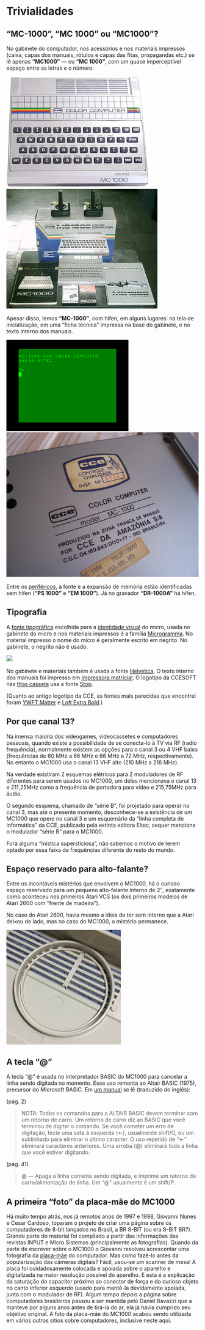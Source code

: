 # Trivialidades

## “MC-1000”, “MC 1000” ou “MC1000”?

No gabinete do computador, nos acessórios e nos materiais impressos (caixa, capas dos manuais, rótulos e capas das fitas, propagandas etc.) se lê apenas  **“MC1000”**  — ou **“MC 1000”**, com um quase imperceptível espaço entre as letras e o número.

![](img/mc1000.1.jpg)
![](img/MC1000completo.jpg)

Apesar disso, lemos  **“MC-1000”**, com hífen, em alguns lugares: na tela de inicialização, em uma “ficha técnica” impressa na base do gabinete, e no texto interno dos manuais.

![](img//mc1000-ok-screenshot.png)
![](img/mc1000_dizeres_na_base.jpg)

Entre os  [periféricos](perifericos), a fonte e a expansão de memória estão identificadas sem hífen (**“PS 1000”**  e  **“EM 1000”**). Já no gravador  **“DR-1000A”**  há hífen.

## Tipografia

A [fonte tipográfica](http://pt.wikipedia.org/wiki/Fonte_tipogr%C3%A1fica) escolhida para a [identidade visual](http://pt.wikipedia.org/wiki/Identidade_visual) do micro, usada no gabinete do micro e nos materiais impressos é a família  [Microgramma](http://en.wikipedia.org/wiki/Microgramma_(typeface)). No material impresso o nome do micro é geralmente escrito em negrito. No gabinete, o negrito não é usado.

![](https://upload.wikimedia.org/wikipedia/commons/0/0c/Microgramma_Specimen.svg)

No gabinete e materiais também é usada a fonte [Helvetica](http://pt.wikipedia.org/wiki/Helvetica). O texto interno dos manuais foi impresso em [impressora matricial](http://pt.wikipedia.org/wiki/Impressora_matricial). O logotipo da CCESOFT nas [fitas cassete](software) usa a fonte [Stop](http://www.linotype.com/1505/Stop-family.html).

(Quanto ao antigo logotipo da CCE, as fontes mais parecidas que encontrei foram [YWFT Matter](http://www.youworkforthem.com/font/T0264/ywft-matter) e [Loft Extra Bold](http://catalog.monotype.com/font/monotype/loft/extra-bold).)

## Por que canal 13?

Na imensa maioria dos videogames, videocassetes e computadores pessoais, quando existe a possibilidade de se conecta-lo à TV via RF (radio frequência), normalmente existem as opções para o canal 3 ou 4 VHF baixo (frequências de 60 MHz a 66 MHz e 66 MHz a 72 MHz, respectivamente). No entanto o MC1000 usa o canal 13 VHF alto (210 MHz a 216 MHz).

Na verdade existiram 2 esquemas elétricos para 2 moduladores de RF diferentes para serem usados no MC1000, um deles mencionava o canal 13 e 211,25MHz como a frequência de portadora para vídeo e 215,75MHz para áudio.

O segundo esquema, chamado de “série B”, foi projetado para operar no canal 3, mas até o presente momento, desconhece-se a existência de um MC1000 que opere no canal 3 e um esquemário da “linha completa de informática” da CCE, publicado pela extinta editora Eltec, sequer menciona o modulador “série B” para o MC1000.

Fora alguma “mística supersticiosa”, não sabemos o motivo de terem optado por essa faixa de frequências diferente do resto do mundo.

## Espaço reservado para alto-falante?

Entre os incontáveis mistérios que envolvem o MC1000, há o curioso espaço reservado para um pequeno alto-falante interno de 2″, exatamente como aconteceu nos primeiros Atari VCS (os dois primeiros modelos de Atari 2600 com “frente de madeira”).

No caso do Atari 2600, havia mesmo a ideia de ter som interno que a Atari deixou de lado, mas no caso do MC1000, o mistério permanece.

![](img/fte.jpg)

## A tecla “@”

A tecla “@” é usada no interpretador BASIC do MC1000 para cancelar a linha sendo digitada no momento. Esse uso remonta ao Altair BASIC (1975), precursor do Microsoft BASIC. Em  [um manual](http://www.virtualaltair.com/virtualaltair.com/PDF/AltairBasic_1275.pdf) se lê (traduzido do inglês):

(pág. 2)

>   NOTA: Todos os comandos para o ALTAIR BASIC devem terminar com um retorno de carro. Um retorno de carro diz ao BASIC que você terminou de digitar o comando. Se você cometer um erro de digitação, tecle uma seta à esquerda (←), usualmente shift/O, ou um sublinhado para eliminar o último caracter. O uso repetido de “←” eliminará caracteres anteriores. Uma arroba (@) eliminará toda a linha que você estiver digitando.

(pág. 41)

>   @ — Apaga a linha corrente sendo digitada, e imprime um retorno de carro/alimentação de linha. Um “@” usualmente é um shift/P.

## A primeira “foto” da placa-mãe do MC1000

Há muito tempo atrás, nos já remotos anos de 1997 e 1998, Giovanni Nunes e Cesar Cardoso, toparam o projeto de criar uma página sobre os computadores de 8-bit lançados no Brasil, a BR 8-BIT (ou era 8-BIT BR?). Grande parte do material foi compilado a partir das informações das revistas INPUT e Micro Sistemas (principalmente as fotografias). Quando da parte de escrever sobre o MC1000 o Giovanni resolveu acrescentar uma fotografia da [placa-mãe](hardware)  do computador. Mas como fazê-lo antes da popularização das câmeras digitais? Fácil, usou-se um scanner de mesa! A placa foi cuidadosamente colocada e apoiada sobre o aparelho e digitalizada na maior resolução possível do aparelho. E esta é a explicação da saturação do capacitor próximo ao conector de força e do curioso objeto no canto inferior esquerdo (usado para mantê-la devidamente apoiada, junto com o modulador de RF). Algum tempo depois a página sobre computadores brasileiros passou a ser mantida pelo Daniel Ravazzi que a manteve por alguns anos antes de tirá-la do ar, ela já havia cumprido seu objetivo original. A foto da placa-mãe do MC1000 acabou sendo utilizada em vários outros sítios sobre computadores, inclusive neste aqui.